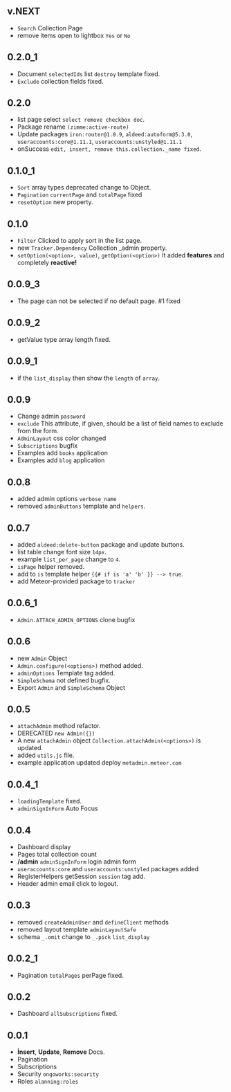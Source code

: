 ## v.NEXT

* `Search` Collection Page
* remove items open to lightbox `Yes` or `No`

## 0.2.0_1
* Document `selectedIds` list `destroy` template fixed.
* `Exclude` collection fields fixed.

## 0.2.0
* list page select  `select remove checkbox doc`.
* Package rename `(zimme:active-route)`
* Update packages `iron:router@1.0.9`, `aldeed:autoform@5.3.0`, `useraccounts:core@1.11.1`, `useraccounts:unstyled@1.11.1`
* onSuccess `edit, insert, remove this.collection._name fixed`.

## 0.1.0_1

* `Sort` array types deprecated change to Object.
* `Pagination` `currentPage` and `totalPage` fixed
* `resetOption` new property.


## 0.1.0

* `Filter` Clicked to apply sort in the list page.
* new `Tracker.Dependency` Collection _admin property.
* `setOption(<option>, value)`, `getOption(<option>)` It added **features** and completely **reactive!**

## 0.0.9_3

* The page can not be selected if no default page. #1 fixed

## 0.0.9_2

* getValue type array length fixed.

## 0.0.9_1

* if the `list_display` then show the `length` of `array`.

## 0.0.9 

* Change admin `password`
* `exclude` This attribute, if given, should be a list of field names to exclude from the form.
* `AdminLayout` css color changed
* `Subscriptions` bugfix
* Examples add `books` application
* Examples add `blog` application

## 0.0.8 

* added admin options `verbose_name`
* removed `adminButtons` template and `helpers`.

## 0.0.7

* added `aldeed:delete-button` package and update buttons.
* list table change font size `14px`.
* example `list_per_page` change to `4`.
* `isPage` helper removed.
* add to `is` template helper `{{# if is 'a' 'b' }} --> true`.
* add Meteor-provided package to `tracker`

## 0.0.6_1

* `Admin.ATTACH_ADMIN_OPTIONS` clone bugfix

## 0.0.6

* new `Admin` Object
* `Admin.configure(<options>)` method added.
* `adminOptions` Template tag added.
* `SimpleSchema` not defined bugfix.
* Export `Admin` and `SimpleSchema` Object

## 0.0.5

* `attachAdmin` method refactor.
* DERECATED `new Admin({})`
* A new `attachAdmin` object `Collection.attachAdmin(<options>)` is updated.
* added `utils.js` file.
* example application updated deploy `metadmin.meteor.com`

## 0.0.4_1

* `loadingTemplate` fixed.
* `adminSignInForm` Auto Focus

## 0.0.4

* Dashboard display
* Pages total collection count
* **/admin** `adminSignInForm` login admin form
* `useraccounts:core` and `useraccounts:unstyled` packages added
* RegisterHelpers getSession `session` tag add.
* Header admin email click to logout.

## 0.0.3

* removed `createAdminUser` and `defineClient` methods
* removed layout template `adminLayoutSafe`
* schema `_.omit` change to `_.pick` `list_display`

## 0.0.2_1

* Pagination `totalPages` perPage fixed.

## 0.0.2

* Dashboard `allSubscriptions` fixed.

## 0.0.1

* **İnsert**, **Update**, **Remove** Docs.
* Pagination
* Subscriptions
* Security `ongoworks:security`
* Roles `alanning:roles`
